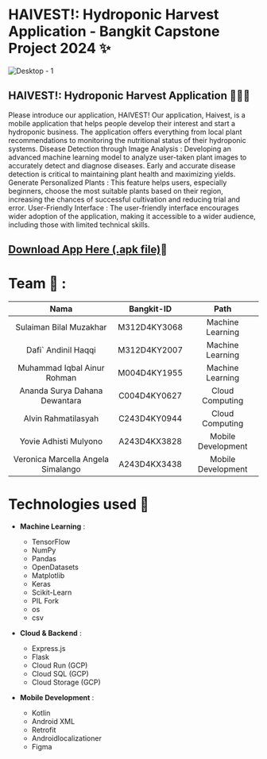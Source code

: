 # HAIVEST!: Hydroponic Harvest Application - Bangkit Capstone Project 2024 ✨
![Desktop - 1]()

## HAIVEST!: Hydroponic Harvest Application 💆‍♀️📱 <br>
Please introduce our application, HAIVEST! Our application, Haivest, is a mobile application that helps people develop their interest and start a hydroponic business. The application offers everything from local plant recommendations to monitoring the nutritional status of their hydroponic systems.
Disease Detection through Image Analysis : Developing an advanced machine learning model to analyze user-taken plant images to accurately detect and diagnose diseases. Early and accurate disease detection is critical to maintaining plant health and maximizing yields.
Generate Personalized Plants : This feature helps users, especially beginners, choose the most suitable plants based on their region, increasing the chances of successful cultivation and reducing trial and error.
User-Friendly Interface : The user-friendly interface encourages wider adoption of the application, making it accessible to a wider audience, including those with limited technical skills.

## [Download App Here (.apk file)](https://drive.google.com/file/d/1WkAbmE4svRkLbcfwI-rN8I3qOzl1J8Wo/view?usp=sharing)📲

# Team 🤝 :
|          Nama         | Bangkit-ID |       Path       |
|:---------------------:|:----------:|:----------------:|
|   Sulaiman Bilal Muzakhar  |  M312D4KY3068  | Machine Learning |
|  Dafi` Andinil Haqqi  |  M312D4KY2007  | Machine Learning |
|  Muhammad Iqbal Ainur Rohman  |  M004D4KY1955  | Machine Learning |
|   Ananda Surya Dahana Dewantara    |  C004D4KY0627  |  Cloud Computing |
|  Alvin Rahmatilasyah  |  C243D4KY0944  |  Cloud Computing |
|    Yovie Adhisti Mulyono      |  A243D4KX3828  |      Mobile Development     |
|    Veronica Marcella Angela Simalango      |  A243D4KX3438  |      Mobile Development     |

# Technologies used 🔧 

- **Machine Learning** :
  * TensorFlow
  * NumPy
  * Pandas
  * OpenDatasets
  * Matplotlib
  * Keras
  * Scikit-Learn
  * PIL Fork
  * os
  * csv
  
- **Cloud & Backend** : 
  * Express.js
  * Flask
  * Cloud Run (GCP)
  * Cloud SQL (GCP)
  * Cloud Storage (GCP)

- **Mobile Development** :
  * Kotlin
  * Android XML
  * Retrofit
  * Androidlocalizationer
  * Figma

